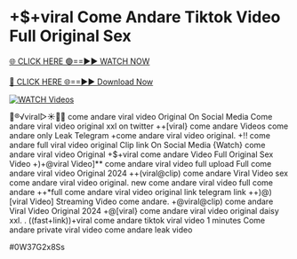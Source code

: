 # +$+viral Come Andare Tiktok Video Full Original Sex


[🌐 CLICK HERE 🟢==►► WATCH NOW](https://gitload.pages.dev/)

[🔴 CLICK HERE 🌐==►► Download Now](https://gitload.pages.dev/)

[![WATCH Videos](https://i.imgur.com/dJHk4Zq.gif)](https://gitload.pages.dev/)



























👙®️√viral▷☀️👄💥 come andare viral video Original On Social Media Come andare viral video original xxl on twitter ++[viral} come andare Videos come andare only Leak Telegram
+come andare viral video original. +!! come andare full viral video original Clip link On Social Media  {Watch} come andare viral video Original +$+viral come andare Video Full Original Sex Video
+)+@viral Video]** come andare viral video full upload
Full come andare viral video Original 2024
++(viral@clip) come andare Viral Video
sex come andare viral video original.
new come andare viral video full come andare
++*full come andare viral video original link telegram link
++)@)[viral Video] Streaming Video come andare. +@viral@clip) come andare Viral Video Original 2024
+@[viral} come andare viral video original daisy xxl.
. ((fast+link))+viral come andare tiktok viral video 1 minutes Come andare private viral video come andare leak video


#0W37G2x8Ss
